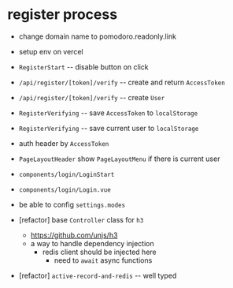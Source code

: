 # register process

- change domain name to pomodoro.readonly.link
- setup env on vercel

- `RegisterStart` -- disable button on click

- `/api/register/[token]/verify` -- create and return `AccessToken`
- `/api/register/[token]/verify` -- create `User`

- `RegisterVerifying` -- save `AccessToken` to `localStorage`
- `RegisterVerifying` -- save current user to `localStorage`

- auth header by `AccessToken`

- `PageLayoutHeader` show `PageLayoutMenu` if there is current user

- `components/login/LoginStart`
- `components/login/Login.vue`

- be able to config `settings.modes`

- [refactor] base `Controller` class for `h3`
  - https://github.com/unjs/h3
  - a way to handle dependency injection
    - redis client should be injected here
      - need to `await` async functions

- [refactor] `active-record-and-redis` -- well typed
